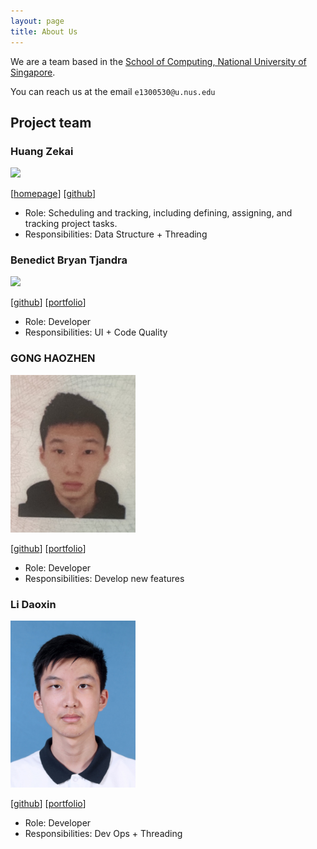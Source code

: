 ```yaml
---
layout: page
title: About Us
---
```


We are a team based in the [School of Computing, National University of Singapore](https://www.comp.nus.edu.sg).

You can reach us at the email `e1300530@u.nus.edu`

## Project team

### Huang Zekai

<img src="images/hzk-lab.png" width="200px">

[[homepage](https://www.linkedin.com/in/zekai-huang-23213b28b)]
[[github](https://github.com/hzk-lab)]

* Role: Scheduling and tracking, including defining, assigning, and tracking project tasks.
* Responsibilities: Data Structure + Threading

### Benedict Bryan Tjandra

<img src="images/bryantjandra.png" width="200px">

[[github](http://github.com/bryantjandra)]
[[portfolio](team/bryantjandra.md)]

* Role: Developer
* Responsibilities: UI + Code Quality


### GONG HAOZHEN

<img src="images/lsmnbmnc.png" width="200px">

[[github](https://github.com/LsmnBmnc)]
[[portfolio](team/johndoe.md)]

* Role: Developer
* Responsibilities: Develop new features

### Li Daoxin

<img src="images/prog_neuro_com.png" width="200px">

[[github](https://github.com/Prog-Neuro-Com)]
[[portfolio](team/prog_neuro_com.md)]

* Role: Developer
* Responsibilities: Dev Ops + Threading
